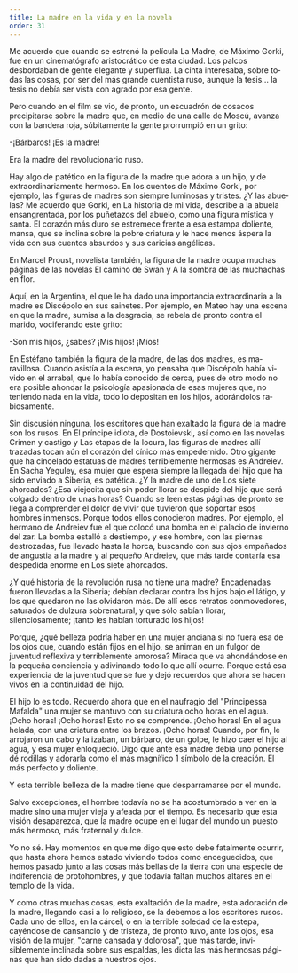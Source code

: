 ```yaml
---
title: La madre en la vida y en la novela
order: 31
---
```


Me acuerdo que cuando se estrenó la película La Madre, de Máximo Gorki, fue en un cinematógrafo aristocrático de esta ciudad. Los palcos desbordaban de gente elegante y superflua. La cinta interesaba, sobre to­das las cosas, por ser del más grande cuentista ruso, aunque la tesis... la tesis no debía ser vista con agrado por esa gente.

Pero cuando en el film se vio, de pronto, un escuadrón de cosacos precipitarse sobre la madre que, en medio de una calle de Moscú, avanza con la bandera roja, súbitamente la gente prorrumpió en un grito: 	

-¡Bárbaros! ¡Es la madre!

Era la madre del revolucionario ruso.

Hay algo de patético en la figura de la madre que adora a un hijo, y de extraordinariamente hermoso. En los cuentos de Máximo Gorki, por ejemplo, las figuras de madres son siempre luminosas y tristes. ¿Y las abue­las? Me acuerdo que Gorki, en La historia de mi vida, describe a la abue­la ensangrentada, por los puñetazos del abuelo, como una figura mística y santa. El corazón más duro se estremece frente a esa estampa doliente, mansa, que se inclina sobre la pobre criatura y le hace menos áspera la vida con sus cuentos absurdos y sus caricias angélicas.

En Marcel Proust, novelista también, la figura de la madre ocupa muchas páginas de las novelas El camino de Swan y A la sombra de las muchachas en flor.

Aquí, en la Argentina, el que le ha dado una importancia extraordi­naria a la madre es Discépolo en sus sainetes. Por ejemplo, en Mateo hay una escena en que la madre, sumisa a la desgracia, se rebela de pronto contra el marido, vociferando este grito:

-Son mis hijos, ¿sabes? ¡Mis hijos! ¡Míos!

En Estéfano también la figura de la madre, de las dos madres, es ma­ravillosa. Cuando asistía a la escena, yo pensaba que Discépolo había vi­vido en el arrabal, que lo había conocido de cerca, pues de otro modo no era posible ahondar la psicología apasionada de esas mujeres que, no teniendo nada en la vida, todo lo depositan en los hijos, adorándolos ra­biosamente.

Sin discusión ninguna, los escritores que han exaltado la figura de la madre son los rusos. En El príncipe idiota, de Dostoievski, así como en las novelas Crimen y castigo y Las etapas de la locura, las figuras de madres allí trazadas tocan aún el corazón del cínico más empedernido. Otro gigante que ha cincelado estatuas de madres terriblemente hermosas es Andreiev. En Sacha Yeguley, esa mujer que espera siempre la llegada del hijo que ha sido enviado a Siberia, es patética. ¿Y la madre de uno de Los siete ahorcados? ¿Esa viejecita que sin poder llorar se despide del hijo que será colgado dentro de unas horas? Cuando se leen estas páginas de pronto se llega a comprender el dolor de vivir que tuvieron que sopor­tar esos hombres inmensos. Porque todos ellos conocieron madres. Por ejemplo, el hermano de Andreiev fue el que colocó una bomba en el pala­cio de invierno del zar. La bomba estalló a destiempo, y ese hombre, con las piernas destrozadas, fue llevado hasta la horca, buscando con sus ojos empañados de angustia a la madre y al pequeño Andreiev, que más tarde contaría esa despedida enorme en Los siete ahorcados.

¿Y qué historia de la revolución rusa no tiene una madre? Encade­nadas fueron llevadas a la Siberia; debían declarar contra los hijos bajo el látigo, y los que quedaron no las olvidaron más. De allí esos retratos conmovedores, saturados de dulzura sobrenatural, y que sólo sabían llo­rar, silenciosamente; ¡tanto les habían torturado los hijos!

Porque, ¿qué belleza podría haber en una mujer anciana si no fuera esa de los ojos que, cuando están fijos en el hijo, se animan en un fulgor de juventud reflexiva y terriblemente amorosa? Mirada que va ahondán­dose en la pequeña conciencia y adivinando todo lo que allí ocurre. Por­que está esa experiencia de la juventud que se fue y dejó recuerdos que ahora se hacen vivos en la continuidad del hijo.

El hijo lo es todo. Recuerdo ahora que en el naufragio del "Principessa Mafalda" una mujer se mantuvo con su criatura ocho horas en el agua. ¡Ocho horas! ¡Ocho horas! Esto no se comprende. ¡Ocho horas!  En el agua helada, con una criatura entre los brazos. ¡Ocho horas! Cuan­do, por fin, le arrojaron un cabo y la izaban, un bárbaro, de un golpe, le hizo caer el hijo al agua, y esa mujer enloqueció. Digo que ante esa madre debía uno ponerse dé rodillas y adorarla como el más magnífico 1 símbolo de la creación. El más perfecto y doliente.

Y esta terrible belleza de la madre tiene que desparramarse por el mun­do.

Salvo excepciones, el hombre todavía no se ha acostumbrado a ver en la madre sino una mujer vieja y afeada por el tiempo. Es necesario que esta visión desaparezca, que la madre ocupe en el lugar del mundo un puesto más hermoso, más fraternal y dulce.

Yo no sé. Hay momentos en que me digo que esto debe fatalmente ocurrir, que hasta ahora hemos estado viviendo todos como encegueci­dos, que hemos pasado junto a las cosas más bellas de la tierra con una especie de indiferencia de protohombres, y que todavía faltan muchos al­tares en el templo de la vida.

Y como otras muchas cosas, esta exaltación de la madre, esta adora­ción de la madre, llegando casi a lo religioso, se la debemos a los escrito­res rusos. Cada uno de ellos, en la cárcel, o en la terrible soledad de la estepa, cayéndose de cansancio y de tristeza, de pronto tuvo, ante los ojos, esa visión de la mujer, "carne cansada y dolorosa", que más tarde, invi­siblemente inclinada sobre sus espaldas, les dicta las más hermosas pági­nas que han sido dadas a nuestros ojos.
